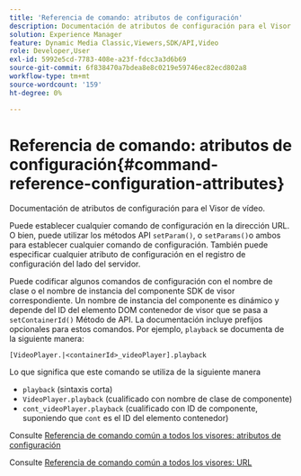 ```yaml
---
title: 'Referencia de comando: atributos de configuración'
description: Documentación de atributos de configuración para el Visor de vídeo.
solution: Experience Manager
feature: Dynamic Media Classic,Viewers,SDK/API,Video
role: Developer,User
exl-id: 5992e5cd-7783-408e-a23f-fdcc3a3d6b69
source-git-commit: 6f838470a7bdea8e8c0219e59746ec82ecd802a8
workflow-type: tm+mt
source-wordcount: '159'
ht-degree: 0%

---
```


# Referencia de comando: atributos de configuración{#command-reference-configuration-attributes}

Documentación de atributos de configuración para el Visor de vídeo.

Puede establecer cualquier comando de configuración en la dirección URL. O bien, puede utilizar los métodos API `setParam()`, o `setParams()`o ambos para establecer cualquier comando de configuración. También puede especificar cualquier atributo de configuración en el registro de configuración del lado del servidor.

Puede codificar algunos comandos de configuración con el nombre de clase o el nombre de instancia del componente SDK de visor correspondiente. Un nombre de instancia del componente es dinámico y depende del ID del elemento DOM contenedor de visor que se pasa a `setContainerId()` Método de API. La documentación incluye prefijos opcionales para estos comandos. Por ejemplo, `playback` se documenta de la siguiente manera:

```
[VideoPlayer.|<containerId>_videoPlayer].playback
```

Lo que significa que este comando se utiliza de la siguiente manera

* `playback` (sintaxis corta)
* `VideoPlayer.playback` (cualificado con nombre de clase de componente)
* `cont_videoPlayer.playback` (cualificado con ID de componente, suponiendo que `cont` es el ID del elemento contenedor)

Consulte [Referencia de comando común a todos los visores: atributos de configuración](../../../r-html5-viewer-20-cmdref-configattrib/r-html5-viewer-20-cmdref-configattrib.md#concept-850e0f2c49b949deb7cfbfd330d329bd)

Consulte [Referencia de comando común a todos los visores: URL](../../../c-html5-viewer-20-cmdref-url/c-html5-viewer-20-cmdref-url.md#concept-9b337f349b7b406b8c33c7ee96b3e226)
